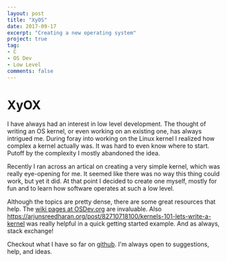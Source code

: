 ```yaml
---
layout: post
title: "XyOS"
date: 2017-09-17
excerpt: "Creating a new operating system"
project: true
tag:
- C
- OS Dev
- Low Level
comments: false
---
```


# XyOX

I have always had an interest in low level development. The thought of writing an OS kernel, or even working on an existing one, has always intrigued me. During foray into working on the Linux kernel I realized how complex a kernel actually was. It was hard to even know where to start. Putoff by the complexity I mostly abandoned the idea.

Recently I ran across an artical on creating a very simple kernel, which was really eye-opening for me. It seemed like there was no way this thing could work, but yet it did. At that point I decided to create one myself, mostly for fun and to learn how software operates at such a low level.

Although the topics are pretty dense, there are some great resources that help. The [wiki pages at OSDev.org](https://wiki.osdev.org/Main_Page) are invaluable. Also https://arjunsreedharan.org/post/82710718100/kernels-101-lets-write-a-kernel was really helpful in a quick getting started example. And as always, stack exchange!

Checkout what I have so far on [github](https://github.com/emersonmde/xyos). I'm always open to suggestions, help, and ideas.
